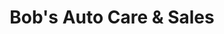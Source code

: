 ---
title: "Bob's Auto Care & Sales"
url: /mount-carmel/bobs-auto-care-und-sales/
shop: Autohaus
---